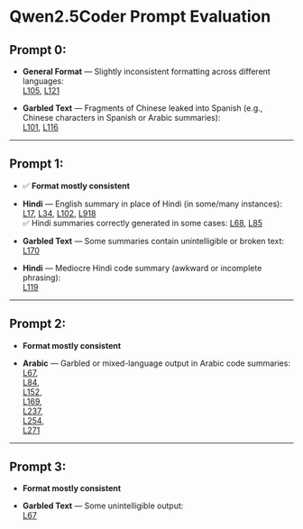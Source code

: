 # Qwen2.5Coder Prompt Evaluation

## Prompt 0: 

- **General Format** — Slightly inconsistent formatting across different languages:  
  [L105](https://github.com/DrishtiShrrrma/nueva/blob/6e7495c2ba1e66e91c6b867f8526cda93a18a5ca/prompt_analysis/qwen2.5coder/prompt0/all_languages_prompt0_combined_Qwen2.5-Coder-7B-Instruct.json#L105), [L121](https://github.com/DrishtiShrrrma/nueva/blob/6e7495c2ba1e66e91c6b867f8526cda93a18a5ca/prompt_analysis/qwen2.5coder/prompt0/all_languages_prompt0_combined_Qwen2.5-Coder-7B-Instruct.json#L121)

- **Garbled Text** — Fragments of Chinese leaked into Spanish (e.g., Chinese characters in Spanish or Arabic summaries):  
  [L101](https://github.com/DrishtiShrrrma/nueva/blob/6e7495c2ba1e66e91c6b867f8526cda93a18a5ca/prompt_analysis/qwen2.5coder/prompt0/all_languages_prompt0_combined_Qwen2.5-Coder-7B-Instruct.json#L101), [L116](https://github.com/DrishtiShrrrma/nueva/blob/6e7495c2ba1e66e91c6b867f8526cda93a18a5ca/prompt_analysis/qwen2.5coder/prompt0/all_languages_prompt0_combined_Qwen2.5-Coder-7B-Instruct.json#L116)

---

## Prompt 1:

- ✅ **Format mostly consistent**

- **Hindi** — English summary in place of Hindi (in some/many instances):  
  [L17](https://github.com/DrishtiShrrrma/nueva/blob/6e7495c2ba1e66e91c6b867f8526cda93a18a5ca/prompt_analysis/qwen2.5coder/prompt1/all_languages_prompt1_combined_Qwen2.5-Coder-7B-Instruct.json#L17), [L34](https://github.com/DrishtiShrrrma/nueva/blob/6e7495c2ba1e66e91c6b867f8526cda93a18a5ca/prompt_analysis/qwen2.5coder/prompt1/all_languages_prompt1_combined_Qwen2.5-Coder-7B-Instruct.json#L34), [L102](https://github.com/DrishtiShrrrma/nueva/blob/6e7495c2ba1e66e91c6b867f8526cda93a18a5ca/prompt_analysis/qwen2.5coder/prompt1/all_languages_prompt1_combined_Qwen2.5-Coder-7B-Instruct.json#L102), [L918](https://github.com/DrishtiShrrrma/nueva/blob/6e7495c2ba1e66e91c6b867f8526cda93a18a5ca/prompt_analysis/qwen2.5coder/prompt1/all_languages_prompt1_combined_Qwen2.5-Coder-7B-Instruct.json#L918)  
  ✅ Hindi summaries correctly generated in some cases: [L68](https://github.com/DrishtiShrrrma/nueva/blob/6e7495c2ba1e66e91c6b867f8526cda93a18a5ca/prompt_analysis/qwen2.5coder/prompt1/all_languages_prompt1_combined_Qwen2.5-Coder-7B-Instruct.json#L68), [L85](https://github.com/DrishtiShrrrma/nueva/blob/6e7495c2ba1e66e91c6b867f8526cda93a18a5ca/prompt_analysis/qwen2.5coder/prompt1/all_languages_prompt1_combined_Qwen2.5-Coder-7B-Instruct.json#L85)

- **Garbled Text** — Some summaries contain unintelligible or broken text:  
  [L170](https://github.com/DrishtiShrrrma/nueva/blob/6e7495c2ba1e66e91c6b867f8526cda93a18a5ca/prompt_analysis/qwen2.5coder/prompt1/all_languages_prompt1_combined_Qwen2.5-Coder-7B-Instruct.json#L170)

- **Hindi** — Mediocre Hindi code summary (awkward or incomplete phrasing):  
  [L119](https://github.com/DrishtiShrrrma/nueva/blob/6e7495c2ba1e66e91c6b867f8526cda93a18a5ca/prompt_analysis/qwen2.5coder/prompt1/all_languages_prompt1_combined_Qwen2.5-Coder-7B-Instruct.json#L119)

---

## Prompt 2: 

- **Format mostly consistent**

- **Arabic** — Garbled or mixed-language output in Arabic code summaries:  
  [L67](https://github.com/DrishtiShrrrma/nueva/blob/6e7495c2ba1e66e91c6b867f8526cda93a18a5ca/prompt_analysis/qwen2.5coder/prompt2/all_languages_prompt2_combined_Qwen2.5-Coder-7B-Instruct.json#L67),  
  [L84](https://github.com/DrishtiShrrrma/nueva/blob/6e7495c2ba1e66e91c6b867f8526cda93a18a5ca/prompt_analysis/qwen2.5coder/prompt2/all_languages_prompt2_combined_Qwen2.5-Coder-7B-Instruct.json#L84),  
  [L152](https://github.com/DrishtiShrrrma/nueva/blob/6e7495c2ba1e66e91c6b867f8526cda93a18a5ca/prompt_analysis/qwen2.5coder/prompt2/all_languages_prompt2_combined_Qwen2.5-Coder-7B-Instruct.json#L152),  
  [L169](https://github.com/DrishtiShrrrma/nueva/blob/6e7495c2ba1e66e91c6b867f8526cda93a18a5ca/prompt_analysis/qwen2.5coder/prompt2/all_languages_prompt2_combined_Qwen2.5-Coder-7B-Instruct.json#L169),  
  [L237](https://github.com/DrishtiShrrrma/nueva/blob/6e7495c2ba1e66e91c6b867f8526cda93a18a5ca/prompt_analysis/qwen2.5coder/prompt2/all_languages_prompt2_combined_Qwen2.5-Coder-7B-Instruct.json#L237),  
  [L254](https://github.com/DrishtiShrrrma/nueva/blob/6e7495c2ba1e66e91c6b867f8526cda93a18a5ca/prompt_analysis/qwen2.5coder/prompt2/all_languages_prompt2_combined_Qwen2.5-Coder-7B-Instruct.json#L254),  
  [L271](https://github.com/DrishtiShrrrma/nueva/blob/6e7495c2ba1e66e91c6b867f8526cda93a18a5ca/prompt_analysis/qwen2.5coder/prompt2/all_languages_prompt2_combined_Qwen2.5-Coder-7B-Instruct.json#L271)

---

## Prompt 3: 

- **Format mostly consistent**

- **Garbled Text** — Some unintelligible output:  
  [L67](https://github.com/DrishtiShrrrma/nueva/blob/6e7495c2ba1e66e91c6b867f8526cda93a18a5ca/prompt_analysis/qwen2.5coder/prompt3/all_languages_prompt3_combined_Qwen2.5-Coder-7B-Instruct.json#L67)


